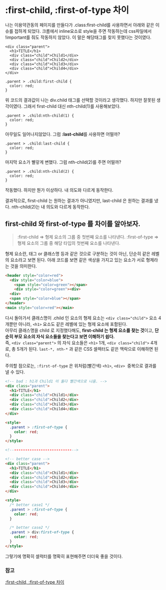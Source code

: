 # :first-child, :first-of-type 차이

나는 이용약관동의 페이지를 만들다가 .class:first-child를 사용하면서 아래와 같은 이슈를 접하게 되었다. 크롬에서 inline요소로 style을 주면 작동하는데 css파일에서 !important를 줘도 작동하지 않았다. 이 말은 해당태그를 찾지 못했다는 것이였다.

```
<div class="parent">
  <h1>TITLE</h1>
  <div class="child">Child1</div>
  <div class="child">Child2</div>
  <div class="child">Child3</div>
  <div class="child">Child4</div>
</div>

.parent > .child:first-child {
  color: red;
}
```

위 코드의 결과값이 나는 div.child 태그를 선택할 것이라고 생각했다. 하지만 잘못된 생각이였다. 그래서 first-child 대신 nth-child(1)를 사용해보았다.

```
.parent > .child:nth-child(1) {
  color: red;
}
```

아무일도 일어나지않았다. 그럼 **:last-child**를 사용하면 어떨까?

```
.parent > .child:last-child {
  color: red;
}
```

마지막 요소가 빨갛게 변했다. 그럼 nth-child(2)를 주면 어떨까?

```
.parent > .child:nth-child(2) {
  color: red;
}
```

작동했다. 하지만 뭔가 이상하다. 내 의도와 다르게 동작한다.

결과적으로, first-child 는 원하는 결과가 아니였지만, last-child 은 원하는 결과를 냈다. nth-child(2)는 내 의도와 다르게 동작한다.

## first-child 와 first-of-type 를 차이를 알아보자.

> :first-child => 형제 요소의 그룹 중 첫번째 요소를 나타낸다.
> :first-of-type => 형제 요소의 그룹 중 해당 타입의 첫번째 요소를 나타낸다.

형제 요소란, 태그 or 클래스명 등과 같은 것으로 구분하는 것이 아닌, 단순히 같은 레벨의 요소라고 보면 된다.
아래 코드를 보면 같은 색상을 가지고 있는 요소가 서로 형제라는 것을 의미한다.

```html
<header style="color=red">
  <div style="color=blue">
    <span style="color=green"></span>
    <div style="color=green"><div>
  <div>
  <span style="color=blue"></span>
</header>
<main style="color=red"></main>
```

다시 돌아가서 클래스명이 .child 인 요소의 형제 요소는 `<div class="child">` 요소 4개뿐만 아니라, `<h1>` 요소도 같은 레벨에 있는 형제 요소에 포함된다.  
아무리 클래스명을 child 로 지정했다해도, **first-child 는 형제 요소를 찾는 것**이고, **단순히 부모 요소의 자식 요소들을 찾는다고 보면 이해하기 쉽다.**  
즉, `<div class="parent">` 의 자식 요소들은 `<h1>` 1개, `<div class="child">` 4개로, 총 5개가 된다. `last-*, nth-*` 과 같은 CSS 셀렉터도 같은 맥락으로 이해하면 된다.

주의할 점으로는, `:first-of-type` 은 위처럼(빨간색) `<h1>`, `<div> `중복으로 결과를 낼 수 있다.

```html
<!-- bad : h1과 Child1 이 둘다 빨간색으로 나옴. -->
<div class="parent">
  <h1>TITLE</h1>
  <div class="child">Child1</div>
  <div class="child">Child2</div>
  <div class="child">Child3</div>
  <div class="child">Child4</div>
</div>

<style>
  .parent > :first-of-type {
    color: red;
  }
</style>

<!------------------------------>

<!-- better case -->
<div class="parent">
  <h1>TITLE</h1>
  <div class="child">Child1</div>
  <div class="child">Child2</div>
  <div class="child">Child3</div>
  <div class="child">Child4</div>
</div>

<style>
  /* better case1 */
  .parent > :first-of-type {
    color: red;
  }

  /* better case2 */
  .parent > div:first-of-type {
    color: red;
  }
</style>
```

그렇기에 명확히 셀럭터를 명확히 표현해주면 더더욱 좋을 것이다.

### 참고

[:first-child, :first-of-type 차이](https://mygumi.tistory.com/342)
